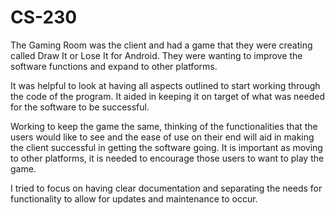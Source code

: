 # CS-230

The Gaming Room was the client and had a game that they were creating called Draw It or Lose It for Android. They were wanting to improve the software functions and expand to other platforms. 

It was helpful to look at having all aspects outlined to start working through the code of the program. It aided in keeping it on target of what was needed for the software to be successful. 

Working to keep the game the same, thinking of the functionalities that the users would like to see and the ease of use on their end will aid in making the client successful in getting the software going. It is important as moving to other platforms, it is needed to encourage those users to want to play the game. 

I tried to focus on having clear documentation and separating the needs for functionality to allow for updates and maintenance to occur.
